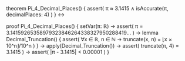 theorem Pi_4_Decimal_Places() {
  assert(
    π ≈ 3.1415 ∧
    isAccurate(π, decimalPlaces: 4)
  )
} ↔

proof Pi_4_Decimal_Places() {
  setVar(π: ℝ) →
  assert(
    π = 3.14159265358979323846264338327950288419... 
  ) →
  lemma Decimal_Truncation() {
    assert(
      ∀x ∈ ℝ, n ∈ ℕ →
      truncate(x, n) = ⌊x × 10^n⌋/10^n
    )
  } →
  apply(Decimal_Truncation()) →
  assert(
    truncate(π, 4) = 3.1415
  ) →
  assert(
    |π - 3.1415| < 0.00001
  )
}